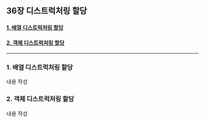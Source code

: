## 36장 디스트럭처링 할당

#### [1. 배열 디스트럭처링 할당](#1.-배열-디스트럭처링-할당)
#### [2. 객체 디스트럭처링 할당](#2.-객체-디스트럭처링-할당)

***

### 1. 배열 디스트럭처링 할당

내용 작성

### 2. 객체 디스트럭처링 할당

내용 작성

